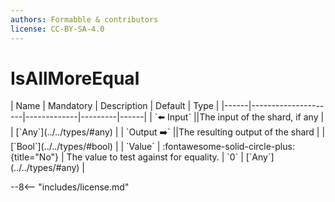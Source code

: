 ```yaml
---
authors: Formabble & contributors
license: CC-BY-SA-4.0
---
```



# IsAllMoreEqual

<div class="sh-parameters" markdown="1">
| Name | Mandatory | Description | Default | Type |
|------|---------------------|-------------|---------|------|
| `⬅️ Input` ||The input of the shard, if any | | [`Any`](../../types/#any) |
| `Output ➡️` ||The resulting output of the shard | | [`Bool`](../../types/#bool) |
| `Value` | :fontawesome-solid-circle-plus:{title="No"}  | The value to test against for equality. | `0` | [`Any`](../../types/#any) |

</div>



--8<-- "includes/license.md"

